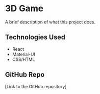# 3D Game

A brief description of what this project does.

## Technologies Used
- React
- Material-UI
- CSS/HTML

## GitHub Repo
[Link to the GitHub repository]
